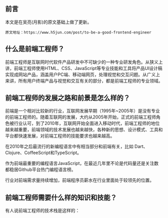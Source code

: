 前言
-------

本文是在吴亮(月影)的原文基础上做了更新。
```
原文地址：https://www.h5jun.com/post/to-be-a-good-frontend-engineer
```

什么是前端工程师？
------------------

前端工程师是互联网时代软件产品研发中不可缺少的一种专业研发角色。从狭义上讲，前端工程师使用HTML、CSS、JavaScript等专业技能和工具将产品UI设计稿实现成网站产品，涵盖用户PC端、移动端网页，处理视觉和交互问题。从广义上来讲，所有用户终端产品与视觉和交互有关的部分，都是前端工程师的专业领域。

前端工程师的发展之路和前景是怎么样的？
--------------------------------------

前端是一个相对比较新的行业，互联网发展早期（1995年~2005年）是没有专业的前端工程师的。随着互联网的发展，大约从2005年开始，正式的前端工程师角色被行业认可，到了2010年，互联网开始全面进入移动时代，前端工程师的地位越来越重要，前端领域的技术发展也越来越快，各种新的思想、设计模式、工具和平台都快速发展，对前端工程师的技能要求也越来越高。

在2010年之后最流行的新编程语言中有相当部分和前端有关，比如 Dart、Clojure、CoffeeScript和TypeScript。

作为前端最重要的编程语言JavaScript，在最近几年里不论是代码量还是关注数都稳居Github平台热门编程语言榜。

行业对前端需求量持续增加，前端程序员薪水在行业里面处于较领先的位置。

前端工程师需要什么样的知识和技能？
----------------------------------

有人说前端工程师的技术栈是这样的：

[](../img/system1.jpg)




